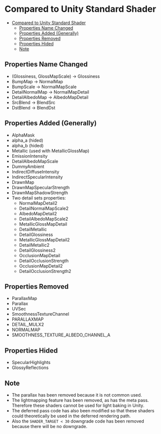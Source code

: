 # Compared to Unity Standard Shader

- [Compared to Unity Standard Shader](#compared-to-unity-standard-shader)
  - [Properties Name Changed](#properties-name-changed)
  - [Properties Added (Generally)](#properties-added-generally)
  - [Properties Removed](#properties-removed)
  - [Properties Hided](#properties-hided)
  - [Note](#note)

## Properties Name Changed
- (Glossiness, GlossMapScale) -> Glossiness
- BumpMap -> NormalMap
- BumpScale -> NormalMapScale
- DetailNormalMap -> NormalMapDetail
- DetailAlbedoMap -> AlbedoMapDetail
- SrcBlend -> BlendSrc
- DstBlend -> BlendDst

## Properties Added (Generally)
- AlphaMask
- alpha_a (hided)
- alpha_b (hided)
- Metallic (used with MetallicGlossMap)
- EmissionIntensity
- DetailAlbedoMapScale
- DummyAmbient 
- IndirectDiffuseIntensity
- IndirectSpecularIntensity
- DrawnMap
- DrawnMapSpecularStrength
- DrawnMapShadowStrength
- Two detail sets properties:
  - NormalMapDetail2
  - DetailNormalMapScale2
  - AlbedoMapDetail2
  - DetailAlbedoMapScale2
  - MetallicGlossMapDetail
  - DetailMetallic
  - DetailGlossiness
  - MetallicGlossMapDetail2
  - DetailMetallic2
  - DetailGlossiness2
  - OcclusionMapDetail
  - DetailOcclusionStrength
  - OcclusionMapDetail2
  - DetailOcclusionStrength2

## Properties Removed
- ParallaxMap
- Parallax
- UVSec
- SmoothnessTextureChannel
- PARALLAXMAP
- DETAIL_MULX2
- NORMALMAP
- SMOOTHNESS_TEXTURE_ALBEDO_CHANNEL_A

## Properties Hided
- SpecularHighlights
- GlossyReflections

## Note
- The parallax has been removed because it is not common used.
- The lightmapping feature has been removed, as has the meta pass. Therefore these shaders cannot be used for light baking in Unity.
- The deferred pass code has also been modified so that these shaders could theoretically be used in the deferred rendering path.
- Also the `SHADER_TARGET < 30` downgrade code has been removed because there will be no downgrade.